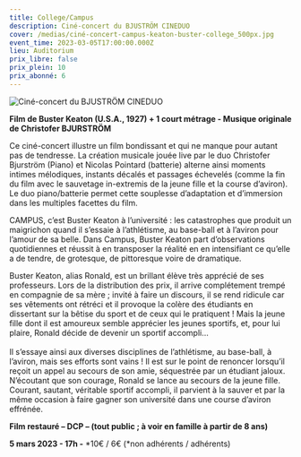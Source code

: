 ```yaml
---
title: College/Campus
description: Ciné-concert du BJUSTRÖM CINEDUO
cover: /medias/ciné-concert-campus-keaton-buster-college_500px.jpg
event_time: 2023-03-05T17:00:00.000Z
lieu: Auditorium
prix_libre: false
prix_plein: 10
prix_abonné: 6
---
```

![Ciné-concert du BJUSTRÖM CINEDUO](/medias/ciné-concert-campus-keaton-buster-college_500px.jpg "College / Campus")

**Film de Buster Keaton (U.S.A., 1927) + 1 court métrage - Musique originale de Christofer BJURSTRÖM**

Ce ciné-concert illustre un film bondissant et qui ne manque pour autant pas de tendresse. La création musicale jouée live par le duo Christofer Bjurström (Piano) et Nicolas Pointard (batterie) alterne ainsi moments intimes mélodiques, instants décalés et passages échevelés (comme la fin du film avec le sauvetage in-extremis de la jeune fille et la course d’aviron). Le duo piano/batterie permet cette souplesse d’adaptation et d’immersion dans les multiples facettes du film.

CAMPUS, c’est Buster Keaton à l’université : les catastrophes que produit un maigrichon quand il s’essaie à l’athlétisme, au base-ball et à l’aviron pour l’amour de sa belle. Dans Campus, Buster Keaton part d’observations quotidiennes et réussit à en transposer la réalité en en intensifiant ce qu’elle a de tendre, de grotesque, de pittoresque voire de dramatique.

Buster Keaton, alias Ronald, est un brillant élève très apprécié de ses professeurs. Lors de la distribution des prix, il arrive complétement trempé en compagnie de sa mère ; invité à faire un discours, il se rend ridicule car ses vêtements ont rétréci et il provoque la colère des étudiants en dissertant sur la bêtise du sport et de ceux qui le pratiquent ! Mais la jeune fille dont il est amoureux semble apprécier les jeunes sportifs, et, pour lui plaire, Ronald décide de devenir un sportif accompli…\
\
Il s’essaye ainsi aux diverses disciplines de l’athlétisme, au base-ball, à l’aviron, mais ses efforts sont vains ! Il est sur le point de renoncer lorsqu’il reçoit un appel au secours de son amie, séquestrée par un étudiant jaloux. N’écoutant que son courage, Ronald se lance au secours de la jeune fille. Courant, sautant, véritable sportif accompli, il parvient à la sauver et par la même occasion à faire gagner son université dans une course d’aviron effrénée.

**Film restauré – DCP – (tout public ; à voir en famille à partir de 8 ans)**

**5 mars 2023 - 17h -** \*10€ / 6€ (\*non adhérents / adhérents)